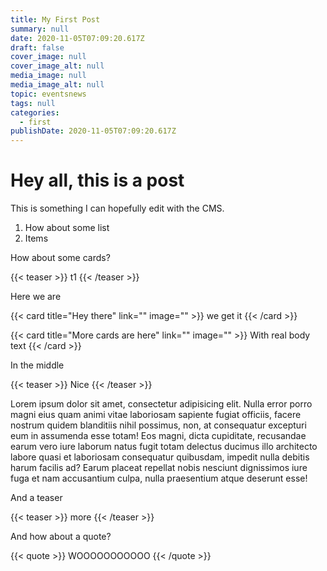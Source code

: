 ```yaml
---
title: My First Post
summary: null
date: 2020-11-05T07:09:20.617Z
draft: false
cover_image: null
cover_image_alt: null
media_image: null
media_image_alt: null
topic: eventsnews
tags: null
categories:
  - first
publishDate: 2020-11-05T07:09:20.617Z
---
```

# Hey all, this is a post

This is something I can hopefully edit with the CMS.

1. How about some list
2. Items

How about some cards?

{{< teaser >}}
t1
{{< /teaser >}}

Here we are

{{< card title="Hey there" link="" image="" >}}
we get it
{{< /card >}}

{{< card title="More cards are here" link="" image="" >}}
With real body text
{{< /card >}}

In the middle

{{< teaser >}}
Nice
{{< /teaser >}}

Lorem ipsum dolor sit amet, consectetur adipisicing elit. Nulla error porro magni eius quam animi vitae laboriosam sapiente fugiat officiis, facere nostrum quidem blanditiis nihil possimus, non, at consequatur excepturi eum in assumenda esse totam! Eos magni, dicta cupiditate, recusandae earum vero iure laborum natus fugit totam delectus ducimus illo architecto labore quasi et laboriosam consequatur quibusdam, impedit nulla debitis harum facilis ad? Earum placeat repellat nobis nesciunt dignissimos iure fuga et nam accusantium culpa, nulla praesentium atque deserunt esse!

And a teaser

{{< teaser >}}
more
{{< /teaser >}}

And how about a quote?

{{< quote >}}
WOOOOOOOOOOO
{{< /quote >}}